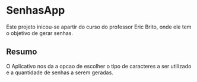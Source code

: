# SenhasApp

Este projeto inicou-se apartir do curso do professor Eric Brito, onde ele tem o objetivo de gerar senhas.

## Resumo
O Aplicativo nos da a opcao de escolher o tipo de caracteres a ser utilizado e a quantidade de senhas a serem geradas. 


